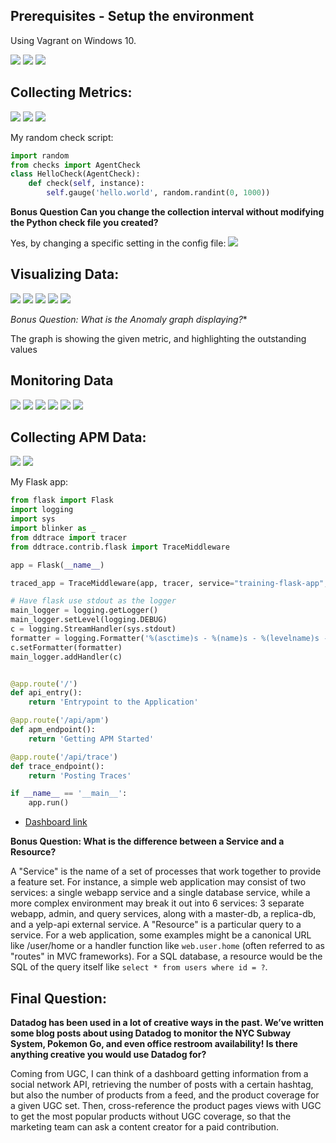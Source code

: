 ## Prerequisites - Setup the environment

Using Vagrant on Windows 10.

<img src="https://github.com/timothe/hiring-engineers/blob/solutions-engineer/Screenshot%20(1).png?raw=true">
<img src="https://github.com/timothe/hiring-engineers/blob/solutions-engineer/Screenshot%20(2).png?raw=true">
<img src="https://github.com/timothe/hiring-engineers/blob/solutions-engineer/Screenshot%20(3).png?raw=true">

## Collecting Metrics:

<img src="https://github.com/timothe/hiring-engineers/blob/solutions-engineer/Screenshot%20(4).png?raw=true">
<img src="https://github.com/timothe/hiring-engineers/blob/solutions-engineer/Screenshot%20(5).png?raw=true">
<img src="https://github.com/timothe/hiring-engineers/blob/solutions-engineer/Screenshot%20(6).png?raw=true">

My random check script:
```python
import random
from checks import AgentCheck
class HelloCheck(AgentCheck):
    def check(self, instance):
        self.gauge('hello.world', random.randint(0, 1000))
```

**Bonus Question Can you change the collection interval without modifying the Python check file you created?**

Yes, by changing a specific setting in the config file:
<img src="https://github.com/timothe/hiring-engineers/blob/solutions-engineer/Screenshot%20(7).png?raw=true">

## Visualizing Data:

<img src="https://github.com/timothe/hiring-engineers/blob/solutions-engineer/Screenshot%20(8).png?raw=true">
<img src="https://github.com/timothe/hiring-engineers/blob/solutions-engineer/Screenshot%20(9).png?raw=true">
<img src="https://github.com/timothe/hiring-engineers/blob/solutions-engineer/Screenshot%20(10).png?raw=true">
<img src="https://github.com/timothe/hiring-engineers/blob/solutions-engineer/Screenshot%20(11).png?raw=true">
<img src="https://github.com/timothe/hiring-engineers/blob/solutions-engineer/Screenshot%20(12).png?raw=true">

**Bonus Question*: What is the Anomaly graph displaying?**

The graph is showing the given metric, and highlighting the outstanding values

## Monitoring Data

<img src="https://github.com/timothe/hiring-engineers/blob/solutions-engineer/Screenshot%20(13).png?raw=true">
<img src="https://github.com/timothe/hiring-engineers/blob/solutions-engineer/Screenshot%20(14).png?raw=true">
<img src="https://github.com/timothe/hiring-engineers/blob/solutions-engineer/Screenshot%20(15).png?raw=true">
<img src="https://github.com/timothe/hiring-engineers/blob/solutions-engineer/Screenshot%20(16).png?raw=true">
<img src="https://github.com/timothe/hiring-engineers/blob/solutions-engineer/Screenshot%20(17).png?raw=true">
<img src="https://github.com/timothe/hiring-engineers/blob/solutions-engineer/Screenshot%20(18).png?raw=true">

## Collecting APM Data:

<img src="https://github.com/timothe/hiring-engineers/blob/solutions-engineer/Screenshot%20(19).png?raw=true">
<img src="https://github.com/timothe/hiring-engineers/blob/solutions-engineer/Screenshot%20(20).png?raw=true">

My Flask app:

```python
from flask import Flask
import logging
import sys
import blinker as _
from ddtrace import tracer
from ddtrace.contrib.flask import TraceMiddleware

app = Flask(__name__)

traced_app = TraceMiddleware(app, tracer, service="training-flask-app", distributed_tracing=False)

# Have flask use stdout as the logger
main_logger = logging.getLogger()
main_logger.setLevel(logging.DEBUG)
c = logging.StreamHandler(sys.stdout)
formatter = logging.Formatter('%(asctime)s - %(name)s - %(levelname)s - %(message)s')
c.setFormatter(formatter)
main_logger.addHandler(c)


@app.route('/')
def api_entry():
    return 'Entrypoint to the Application'

@app.route('/api/apm')
def apm_endpoint():
    return 'Getting APM Started'

@app.route('/api/trace')
def trace_endpoint():
    return 'Posting Traces'

if __name__ == '__main__':
    app.run()
```    

+ [Dashboard link](https://app.datadoghq.com/dash/517523/support-overview-training)


**Bonus Question: What is the difference between a Service and a Resource?**

A "Service" is the name of a set of processes that work together to provide a feature set. For instance, a simple web application may consist of two services: a single webapp service and a single database service, while a more complex environment may break it out into 6 services: 3 separate webapp, admin, and query services, along with a master-db, a replica-db, and a yelp-api external service.
A "Resource" is a particular query to a service. For a web application, some examples might be a canonical URL like /user/home or a handler function like ```web.user.home``` (often referred to as "routes" in MVC frameworks). For a SQL database, a resource would be the SQL of the query itself like ```select * from users where id = ?```.


## Final Question:

**Datadog has been used in a lot of creative ways in the past. We’ve written some blog posts about using Datadog to monitor the NYC Subway System, Pokemon Go, and even office restroom availability!
Is there anything creative you would use Datadog for?**

Coming from UGC, I can think of a dashboard getting information from a social network API, retrieving the number of posts with a certain hashtag, but also the number of products from a feed, and the product coverage for a given UGC set.
Then, cross-reference the product pages views with UGC to get the most popular products without UGC coverage, so that the marketing team can ask a content creator for a paid contribution.
